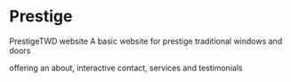 # Prestige
PrestigeTWD website
A basic website for prestige traditional windows and doors 

offering an about, interactive contact, services and testimonials 
